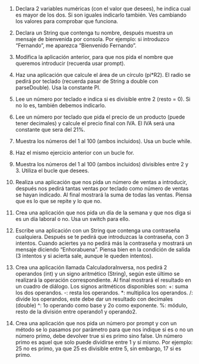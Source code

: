 


1. Declara 2 variables numéricas (con el valor que desees), he indica cual es mayor de los
dos. Si son iguales indicarlo también. Ves cambiando los valores para comprobar que
funciona.

2. Declara un String que contenga tu nombre, después muestra un mensaje de bienvenida
por consola. Por ejemplo: si introduzco “Fernando”, me aparezca “Bienvenido Fernando”.

3. Modifica la aplicación anterior, para que nos pida el nombre que queremos introducir
(recuerda usar prompt).

4. Haz una aplicación que calcule el área de un círculo (pi*R2). El radio se pedirá por teclado
(recuerda pasar de String a double con parseDouble). Usa la constante PI.

5. Lee un número por teclado e indica si es divisible entre 2 (resto = 0). Si no lo es, también
debemos indicarlo.

6. Lee un número por teclado que pida el precio de un producto (puede tener decimales) y
calcule el precio final con IVA. El IVA será una constante que sera del 21%.

7. Muestra los números del 1 al 100 (ambos incluidos). Usa un bucle while.

8. Haz el mismo ejercicio anterior con un bucle for.

9. Muestra los números del 1 al 100 (ambos incluidos) divisibles entre 2 y 3. Utiliza el bucle
que desees.

10. Realiza una aplicación que nos pida un número de ventas a introducir, después nos
pedirá tantas ventas por teclado como número de ventas se hayan indicado. Al final
mostrará la suma de todas las ventas. Piensa que es lo que se repite y lo que no.

11. Crea una aplicación que nos pida un día de la semana y que nos diga si es un día laboral
o no. Usa un switch para ello.

12. Escribe una aplicación con un String que contenga una contraseña cualquiera. Después
se te pedirá que introduzcas la contraseña, con 3 intentos. Cuando aciertes ya no pedirá
más la contraseña y mostrará un mensaje diciendo “Enhorabuena”. Piensa bien en la
condición de salida (3 intentos y si acierta sale, aunque le queden intentos).

13. Crea una aplicación llamada CalculadoraInversa, nos pedirá 2 operandos (int) y un signo
aritmético (String), según este último se realizará la operación correspondiente. Al final
mostrará el resultado en un cuadro de diálogo.
Los signos aritméticos disponibles son:
+: suma los dos operandos.
-: resta los operandos.
*: multiplica los operandos.
/: divide los operandos, este debe dar un resultado con decimales (double)
^: 1o operando como base y 2o como exponente.
%: módulo, resto de la división entre operando1 y operando2.



3. Crea una aplicación que nos pida un número por prompt y con un método se lo pasamos
por parámetro para que nos indique si es o no un número primo, debe devolver true si es
primo sino false. Un número primo es aquel que solo puede dividirse entre 1 y sí mismo. Por
ejemplo: 25 no es primo, ya que 25 es divisible entre 5, sin embargo, 17 si es primo.